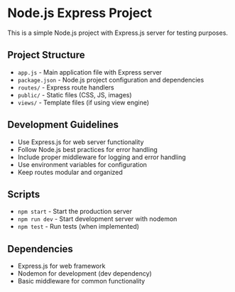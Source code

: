 # Node.js Express Project

This is a simple Node.js project with Express.js server for testing purposes.

## Project Structure
- `app.js` - Main application file with Express server
- `package.json` - Node.js project configuration and dependencies
- `routes/` - Express route handlers
- `public/` - Static files (CSS, JS, images)
- `views/` - Template files (if using view engine)

## Development Guidelines
- Use Express.js for web server functionality
- Follow Node.js best practices for error handling
- Include proper middleware for logging and error handling
- Use environment variables for configuration
- Keep routes modular and organized

## Scripts
- `npm start` - Start the production server
- `npm run dev` - Start development server with nodemon
- `npm test` - Run tests (when implemented)

## Dependencies
- Express.js for web framework
- Nodemon for development (dev dependency)
- Basic middleware for common functionality
